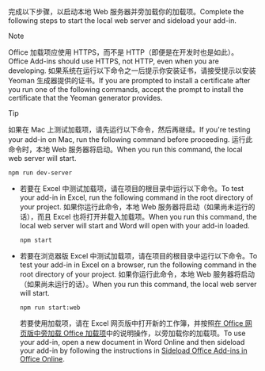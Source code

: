 
<span data-ttu-id="da484-101">完成以下步骤，以启动本地 Web 服务器并旁加载你的加载项。</span><span class="sxs-lookup"><span data-stu-id="da484-101">Complete the following steps to start the local web server and sideload your add-in.</span></span>

> [!NOTE]
> <span data-ttu-id="da484-102">Office 加载项应使用 HTTPS，而不是 HTTP（即便是在开发时也是如此）。</span><span class="sxs-lookup"><span data-stu-id="da484-102">Office Add-ins should use HTTPS, not HTTP, even when you are developing.</span></span> <span data-ttu-id="da484-103">如果系统在运行以下命令之一后提示你安装证书，请接受提示以安装 Yeoman 生成器提供的证书。</span><span class="sxs-lookup"><span data-stu-id="da484-103">If you are prompted to install a certificate after you run one of the following commands, accept the prompt to install the certificate that the Yeoman generator provides.</span></span>

> [!TIP]
> <span data-ttu-id="da484-104">如果在 Mac 上测试加载项，请先运行以下命令，然后再继续。</span><span class="sxs-lookup"><span data-stu-id="da484-104">If you're testing your add-in on Mac, run the following command before proceeding.</span></span> <span data-ttu-id="da484-105">运行此命令时，本地 Web 服务器将启动。</span><span class="sxs-lookup"><span data-stu-id="da484-105">When you run this command, the local web server will start.</span></span>
>
> ```command&nbsp;line
> npm run dev-server
> ```

- <span data-ttu-id="da484-106">若要在 Excel 中测试加载项，请在项目的根目录中运行以下命令。</span><span class="sxs-lookup"><span data-stu-id="da484-106">To test your add-in in Excel, run the following command in the root directory of your project.</span></span> <span data-ttu-id="da484-107">如果你运行此命令，本地 Web 服务器将启动（如果尚未运行的话），而且 Excel 也将打开并载入加载项。</span><span class="sxs-lookup"><span data-stu-id="da484-107">When you run this command, the local web server will start and Word will open with your add-in loaded.</span></span>

    ```command&nbsp;line
    npm start
    ```

- <span data-ttu-id="da484-108">若要在浏览器版 Excel 中测试加载项，请在项目的根目录中运行以下命令。</span><span class="sxs-lookup"><span data-stu-id="da484-108">To test your add-in in Excel on a browser, run the following command in the root directory of your project.</span></span> <span data-ttu-id="da484-109">如果你运行此命令，本地 Web 服务器将启动（如果尚未运行的话）。</span><span class="sxs-lookup"><span data-stu-id="da484-109">When you run this command, the local web server will start.</span></span>

    ```command&nbsp;line
    npm run start:web
    ```

    <span data-ttu-id="da484-110">若要使用加载项，请在 Excel 网页版中打开新的工作簿，并按照[在 Office 网页版中旁加载 Office 加载项](../testing/sideload-office-add-ins-for-testing.md#sideload-an-office-add-in-in-office-on-the-web)中的说明操作，以旁加载你的加载项。</span><span class="sxs-lookup"><span data-stu-id="da484-110">To use your add-in, open a new document in Word Online and then sideload your add-in by following the instructions in [Sideload Office Add-ins in Office Online](../testing/sideload-office-add-ins-for-testing.md#sideload-an-office-add-in-in-office-on-the-web).</span></span>

